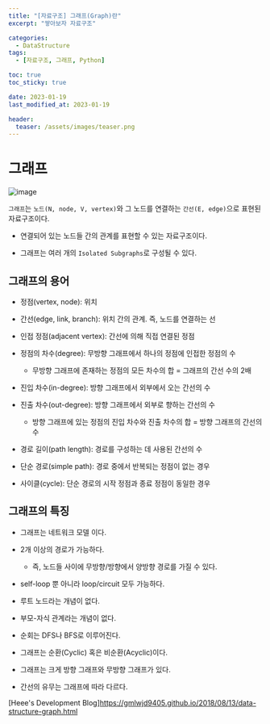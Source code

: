 ```yaml
---
title: "[자료구조] 그래프(Graph)란"
excerpt: "쌓아보자 자료구조"

categories:
  - DataStructure
tags:
  - [자료구조, 그래프, Python]

toc: true
toc_sticky: true

date: 2023-01-19
last_modified_at: 2023-01-19

header:
  teaser: /assets/images/teaser.png
---
```


# 그래프

![image](https://user-images.githubusercontent.com/121740394/213422352-c0e3e0e4-ac31-4d35-959b-9d8074fdff24.png)

`그래프`는 `노드(N, node, V, vertex)`와 그 노드를 연결하는 `간선(E, edge)`으로 표현된 자료구조이다. 

* 연결되어 있는 노드들 간의 관계를 표현할 수 있는 자료구조이다. 

* 그래프는 여러 개의 `Isolated Subgraphs`로 구성될 수 있다.

## 그래프의 용어

* 정점(vertex, node): 위치

* 간선(edge, link, branch): 위치 간의 관계. 즉, 노드를 연결하는 선

* 인접 정점(adjacent vertex): 간선에 의해 직접 연결된 정점

* 정점의 차수(degree): 무방향 그래프에서 하나의 정점에 인접한 정점의 수
    + 무방향 그래프에 존재하는 정점의 모든 차수의 합 = 그래프의 간선 수의 2배
* 진입 차수(in-degree): 방향 그래프에서 외부에서 오는 간선의 수 

* 진출 차수(out-degree): 방향 그래프에서 외부로 향하는 간선의 수 
    + 방향 그래프에 있는 정점의 진입 차수와 진출 차수의 합 = 방향 그래프의 간선의 수

* 경로 길이(path length): 경로를 구성하는 데 사용된 간선의 수

* 단순 경로(simple path): 경로 중에서 반복되는 정점이 없는 경우

* 사이클(cycle): 단순 경로의 시작 정점과 종료 정점이 동일한 경우

## 그래프의 특징

* 그래프는 네트워크 모델 이다.

* 2개 이상의 경로가 가능하다.
    + 즉, 노드들 사이에 무방향/방향에서 양방향 경로를 가질 수 있다.

* self-loop 뿐 아니라 loop/circuit 모두 가능하다.

* 루트 노드라는 개념이 없다.

* 부모-자식 관계라는 개념이 없다.

* 순회는 DFS나 BFS로 이루어진다.

* 그래프는 순환(Cyclic) 혹은 비순환(Acyclic)이다.

* 그래프는 크게 방향 그래프와 무방향 그래프가 있다.

* 간선의 유무는 그래프에 따라 다르다.

[Heee's Development Blog]https://gmlwjd9405.github.io/2018/08/13/data-structure-graph.html

